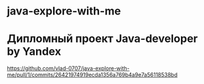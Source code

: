 # java-explore-with-me
# Дипломный проект Java-developer by Yandex
https://github.com/vlad-0707/java-explore-with-me/pull/1/commits/26421974919ecda1356a769b4a9e7a56118538bd
